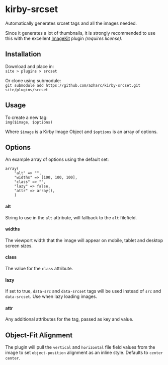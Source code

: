 # kirby-srcset

Automatically generates srcset tags and all the images needed. 

Since it generates a lot of thumbnails, it is strongly recommended to use this with the excellent [ImageKit](https://github.com/fabianmichael/kirby-imagekit) plugin *(requires license)*.

## Installation

Download and place in:  
 `site > plugins > srcset`

Or clone using submodule:  
 `git submodule add https://github.com/azharc/kirby-srcset.git site/plugins/srcset`
 
## Usage

To create a new tag:  
`img($image, $options)`

Where `$image` is a Kirby Image Object and `$options` is an array of options. 

## Options

An example array of options using the default set:

```
array(
	"alt" => "",	
	"widths" => [100, 100, 100],
	"class" => "",
	"lazy" => false,
	"attr" => array(),
	)
```

#### alt
String to use in the `alt` attribute, will fallback to the `alt` filefield.

#### widths
The viewport width that the image will appear on mobile, tablet and desktop screen sizes. 

#### class
The value for the `class` attribute. 

#### lazy
If set to true, `data-src` and `data-srcset` tags will be used instead of `src` and `data-srcset`. Use when lazy loading images. 

#### attr
Any additional attributes for the tag, passed as key and value. 

## Object-Fit Alignment

The plugin will pull the `vertical` and `horizontal` file field values from the image to set `object-position` alignment as an inline style. Defaults to `center center`. 


